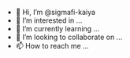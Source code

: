 - 👋 Hi, I’m @sigmafi-kaiya
- 👀 I’m interested in ...
- 🌱 I’m currently learning ...
- 💞️ I’m looking to collaborate on ...
- 📫 How to reach me ...

<!---
sigmafi-kaiya/sigmafi-kaiya is a ✨ special ✨ repository because its `README.md` (this file) appears on your GitHub profile.
You can click the Preview link to take a look at your changes.
--->
